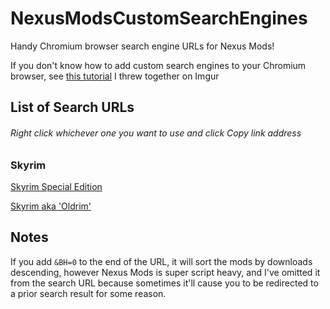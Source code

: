 # NexusModsCustomSearchEngines
Handy Chromium browser search engine URLs for Nexus Mods! 

If you don't know how to add custom search engines to your Chromium browser, see [this tutorial](https://imgur.com/gallery/e1tstEi) I threw together on Imgur

## List of Search URLs
###### Right click whichever one you want to use and click *Copy link address*

### Skyrim

[Skyrim Special Edition](https://www.nexusmods.com/skyrimspecialedition/search/?currentgame=1704&gsearchtype=mods&gsearch=%s&tab=mods)

[Skyrim aka 'Oldrim'](https://www.nexusmods.com/skyrim/search/?gsearch=%s&gsearchtype=mods&tab=mods)


## Notes
If you add `&BH=0` to the end of the URL, it will sort the mods by downloads descending, however Nexus Mods is super script heavy, and I've omitted it from the search URL because sometimes it'll cause you to be redirected to a prior search result for some reason.
